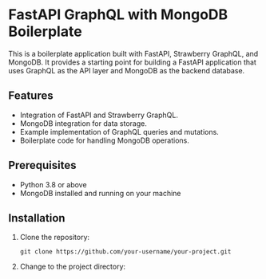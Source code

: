 # FastAPI GraphQL with MongoDB Boilerplate

This is a boilerplate application built with FastAPI, Strawberry GraphQL, and MongoDB. It provides a starting point for building a FastAPI application that uses GraphQL as the API layer and MongoDB as the backend database.

## Features

- Integration of FastAPI and Strawberry GraphQL.
- MongoDB integration for data storage.
- Example implementation of GraphQL queries and mutations.
- Boilerplate code for handling MongoDB operations.

## Prerequisites

- Python 3.8 or above
- MongoDB installed and running on your machine

## Installation

1. Clone the repository:

    ```ssh
   git clone https://github.com/your-username/your-project.git
   ```   
2. Change to the project directory:
